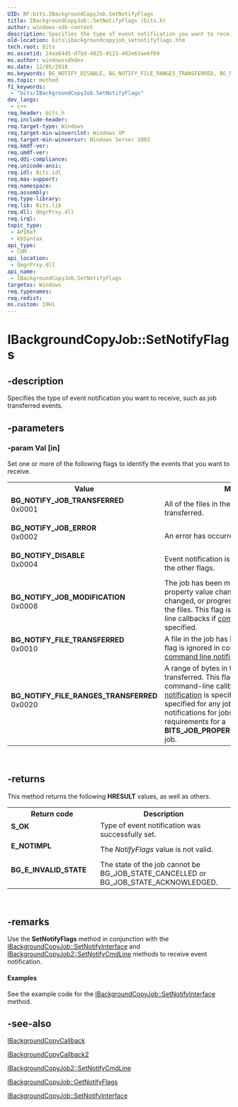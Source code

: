 ```yaml
---
UID: NF:bits.IBackgroundCopyJob.SetNotifyFlags
title: IBackgroundCopyJob::SetNotifyFlags (bits.h)
author: windows-sdk-content
description: Specifies the type of event notification you want to receive, such as job transferred events.
old-location: bits\ibackgroundcopyjob_setnotifyflags.htm
tech.root: Bits
ms.assetid: 24aa6445-d7bd-4825-9121-402e63ae6f69
ms.author: windowssdkdev
ms.date: 12/05/2018
ms.keywords: BG_NOTIFY_DISABLE, BG_NOTIFY_FILE_RANGES_TRANSFERRED, BG_NOTIFY_FILE_TRANSFERRED, BG_NOTIFY_JOB_ERROR, BG_NOTIFY_JOB_MODIFICATION, BG_NOTIFY_JOB_TRANSFERRED, IBackgroundCopyJob interface [BITS],SetNotifyFlags method, IBackgroundCopyJob.SetNotifyFlags, IBackgroundCopyJob::SetNotifyFlags, SetNotifyFlags, SetNotifyFlags method [BITS], SetNotifyFlags method [BITS],IBackgroundCopyJob interface, _drz_ibackgroundcopyjob_setnotifyflags, bits.ibackgroundcopyjob_setnotifyflags, bits/IBackgroundCopyJob::SetNotifyFlags
ms.topic: method
f1_keywords: 
 - "bits/IBackgroundCopyJob.SetNotifyFlags"
dev_langs:
 - c++
req.header: bits.h
req.include-header: 
req.target-type: Windows
req.target-min-winverclnt: Windows XP
req.target-min-winversvr: Windows Server 2003
req.kmdf-ver: 
req.umdf-ver: 
req.ddi-compliance: 
req.unicode-ansi: 
req.idl: Bits.idl
req.max-support: 
req.namespace: 
req.assembly: 
req.type-library: 
req.lib: Bits.lib
req.dll: QmgrPrxy.dll
req.irql: 
topic_type:
 - APIRef
 - kbSyntax
api_type:
 - COM
api_location:
 - QmgrPrxy.dll
api_name:
 - IBackgroundCopyJob.SetNotifyFlags
targetos: Windows
req.typenames: 
req.redist: 
ms.custom: 19H1
---
```


# IBackgroundCopyJob::SetNotifyFlags


## -description


Specifies the type of event notification you want to receive, such as job transferred events.


## -parameters




### -param Val [in]

Set one or more of the following flags to identify the events that you want to receive.  

<table>
<tr>
<th>Value</th>
<th>Meaning</th>
</tr>
<tr>
<td width="40%"><a id="BG_NOTIFY_JOB_TRANSFERRED"></a><a id="bg_notify_job_transferred"></a><dl>
<dt><b>BG_NOTIFY_JOB_TRANSFERRED</b></dt>
<dt>0x0001</dt>
</dl>
</td>
<td width="60%">
All of the files in the job have been transferred.

</td>
</tr>
<tr>
<td width="40%"><a id="BG_NOTIFY_JOB_ERROR"></a><a id="bg_notify_job_error"></a><dl>
<dt><b>BG_NOTIFY_JOB_ERROR</b></dt>
<dt>0x0002</dt>
</dl>
</td>
<td width="60%">
An error has occurred.

</td>
</tr>
<tr>
<td width="40%"><a id="BG_NOTIFY_DISABLE"></a><a id="bg_notify_disable"></a><dl>
<dt><b>BG_NOTIFY_DISABLE</b></dt>
<dt>0x0004</dt>
</dl>
</td>
<td width="60%">
Event notification is disabled. BITS ignores the other flags.

</td>
</tr>
<tr>
<td width="40%"><a id="BG_NOTIFY_JOB_MODIFICATION"></a><a id="bg_notify_job_modification"></a><dl>
<dt><b>BG_NOTIFY_JOB_MODIFICATION</b></dt>
<dt>0x0008</dt>
</dl>
</td>
<td width="60%">
The job has been modified. For example, a property value changed, the state of the job changed, or progress is made transferring the files. This flag is ignored in command-line callbacks if 
<a href="https://docs.microsoft.com/windows/desktop/api/bits1_5/nf-bits1_5-ibackgroundcopyjob2-setnotifycmdline">command line notification</a> is specified.

</td>
</tr>
<tr>
<td width="40%"><a id="BG_NOTIFY_FILE_TRANSFERRED"></a><a id="bg_notify_file_transferred"></a><dl>
<dt><b>BG_NOTIFY_FILE_TRANSFERRED</b></dt>
<dt>0x0010</dt>
</dl>
</td>
<td width="60%">
A file in the job has been transferred.  This flag is ignored in command-line callbacks if 
<a href="https://docs.microsoft.com/windows/desktop/api/bits1_5/nf-bits1_5-ibackgroundcopyjob2-setnotifycmdline">command line notification</a> is specified.

</td>
</tr>
<tr>
<td width="40%"><a id="BG_NOTIFY_FILE_RANGES_TRANSFERRED"></a><a id="bg_notify_file_ranges_transferred"></a><dl>
<dt><b>BG_NOTIFY_FILE_RANGES_TRANSFERRED</b></dt>
<dt>0x0020</dt>
</dl>
</td>
<td width="60%">
A range of bytes in the file has been transferred.    This flag is ignored in command-line callbacks if 
<a href="https://docs.microsoft.com/windows/desktop/api/bits1_5/nf-bits1_5-ibackgroundcopyjob2-setnotifycmdline">command line notification</a> is specified. The flag can be specified for any job, but you will only get notifications for jobs that meet the requirements for a <b>BITS_JOB_PROPERTY_ON_DEMAND_MODE</b> job.

</td>
</tr>
</table>
 


## -returns



This method returns the following <b>HRESULT</b> values, as well as others.

<table>
<tr>
<th>Return code</th>
<th>Description</th>
</tr>
<tr>
<td width="40%">
<dl>
<dt><b><b>S_OK</b></b></dt>
</dl>
</td>
<td width="60%">
Type of event notification was successfully set.

</td>
</tr>
<tr>
<td width="40%">
<dl>
<dt><b>E_NOTIMPL</b></dt>
</dl>
</td>
<td width="60%">
The <i>NotifyFlags</i> value is not valid.

</td>
</tr>
<tr>
<td width="40%">
<dl>
<dt><b>BG_E_INVALID_STATE</b></dt>
</dl>
</td>
<td width="60%">
The state of the job cannot be BG_JOB_STATE_CANCELLED or BG_JOB_STATE_ACKNOWLEDGED.

</td>
</tr>
</table>
 




## -remarks



Use the 
<b>SetNotifyFlags</b> method in conjunction with the 
<a href="https://docs.microsoft.com/windows/desktop/api/bits/nf-bits-ibackgroundcopyjob-setnotifyinterface">IBackgroundCopyJob::SetNotifyInterface</a> and 
<a href="https://docs.microsoft.com/windows/desktop/api/bits1_5/nf-bits1_5-ibackgroundcopyjob2-setnotifycmdline">IBackgroundCopyJob2::SetNotifyCmdLine</a> methods to receive event notification.


#### Examples

See the example code for the 
<a href="https://docs.microsoft.com/windows/desktop/api/bits/nf-bits-ibackgroundcopyjob-setnotifyinterface">IBackgroundCopyJob::SetNotifyInterface</a> method.

<div class="code"></div>



## -see-also




<a href="https://docs.microsoft.com/windows/desktop/api/bits/nn-bits-ibackgroundcopycallback">IBackgroundCopyCallback</a>



<a href="https://docs.microsoft.com/windows/desktop/api/bits3_0/nn-bits3_0-ibackgroundcopycallback2">IBackgroundCopyCallback2</a>



<a href="https://docs.microsoft.com/windows/desktop/api/bits1_5/nf-bits1_5-ibackgroundcopyjob2-setnotifycmdline">IBackgroundCopyJob2::SetNotifyCmdLine</a>



<a href="https://docs.microsoft.com/windows/desktop/api/bits/nf-bits-ibackgroundcopyjob-getnotifyflags">IBackgroundCopyJob::GetNotifyFlags</a>



<a href="https://docs.microsoft.com/windows/desktop/api/bits/nf-bits-ibackgroundcopyjob-setnotifyinterface">IBackgroundCopyJob::SetNotifyInterface</a>
 

 

